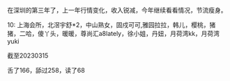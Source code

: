 在深圳的第三年了，上一年行情变化，收入锐减，今年继续看看情况，节流瘦身。



10: 上海会所，北滘宇舒*2，中山熟女，固戍可可,雅园拉拉，韩儿，樱桃，猪猪，二哈，傻丫头，暖暖，尊尚汇a8lately，徐小姐，丹妞，月荷湾kk，月荷湾yuki

截至20230315

舌了166，舔过258，读了68